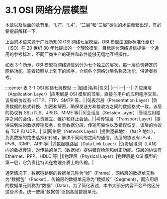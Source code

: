 # 3.1 OSI 网络分层模型

本章以及后面的章节里，“L7”、“L4”、“二层”和“三层”类似的术语频繁出现，有必要提前解释一下。

上面的术语来源于广泛所知的 OSI 网络七层模型。OSI 模型由国际标准化组织（ISO）在 20 世纪 80 年代提出的一个理论模型，目标是为网络通信提供一个通用的参考标准，不同厂商生产的硬件和软件能够无缝地互相操作。

如表 3-1 所示，OSI 模型将网络通信划分为七个独立的层次，每一层负责特定的网络功能。笔者按照从上到下的顺序，介绍各个网络分层名称及功能，供读者参考。

:::center
表 3-1 OSI 网络七层模型
:::
|层级|名称|含义|
|:--|:--|:--|
|7|应用层（Application Layer）|应用层是 OSI 模型的顶层，直接与用户的应用程序交互。该层的协议有 HTTP、FTP、SMTP 等。|
|6|表示层（Presentation Layer）|负责数据的格式转换、加密和解密，确保发送方和接收方之间的数据格式一致。该层的协议有 SSL/TLS、JPEG、MIME 等|
|5|会话层（Session Layer）|管理应用程序之间的会话，负责建立、维护和终止会话。|
|4|传输层（Transport Layer）|提供端到端的数据传输服务，负责数据分段、传输可靠性以及错误恢复。该层的协议有 TCP 和 UDP。|
|3|网络层（Network Layer）|提供逻辑地址（如 IP 地址），负责数据的路由选择和传输，解决不同网络之间的通信。该层的协议有 IPv4、IPv6、ICMP、ARP 等|
|2|数据链路层（Data Link Layer）|负责局域网（LAN）内的数据传输，对传输的单元（数据帧）提供错误检测和纠正功能。该层的协议有 Ethernet、PPP、HDLC 等|
|1|物理层（Physical Layer）|物理层是 OSI 模型的第一层，它负责比特流在物理介质上的传输。|

通常情况下，数据链路层的数据单元称为“帧”（Frame），网络层的数据单元称为“数据包”（Packet），传输层的数据单元称为“数据段”（Segment），而应用层的数据单元则称为“数据”（Data）。为了简化表述，本书大部分内容不会严格区分这些术语，统一使用“数据包”泛指各层数据单元。

